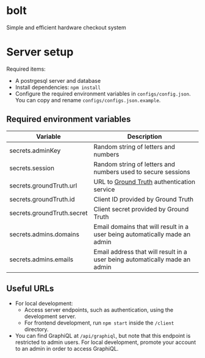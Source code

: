 # bolt
Simple and efficient hardware checkout system

# Server setup
Required items:

 - A postrgesql server and database
 - Install dependencies: `npm install`
 - Configure the required environment variables in `configs/config.json`.  You can copy and rename `configs/configs.json.example`.
 
Required environment variables
-----

| Variable | Description |
|----|----|
| secrets.adminKey | Random string of letters and numbers
| secrets.session | Random string of letters and numbers used to secure sessions
| secrets.groundTruth.url | URL to [Ground Truth](https://github.com/hackgt/ground-truth) authentication service
| secrets.groundTruth.id | Client ID provided by Ground Truth
| secrets.groundTruth.secret | Client secret provided by Ground Truth
| secrets.admins.domains | Email domains that will result in a user being automatically made an admin
| secrets.admins.emails | Email address that will result in a user being automatically made an admin

Useful URLs
-----
- For local development:
  - Access server endpoints, such as authentication, using the development server.
  - For frontend development, run `npm start` inside the `/client` directory.
- You can find GraphiQL at `/api/graphiql`, but note that this endpoint is restricted to admin users.  For local development,
promote your account to an admin in order to access GraphiQL.
